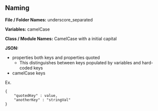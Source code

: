 ## Naming

**File / Folder Names:** underscore_separated

**Variables:** camelCase

**Class / Module Names:** CamelCase with a initial capital

**JSON:** 
* properties both keys and properties quoted
  * This distinguishes between keys populated by variables and hard-coded keys 
* camelCase keys

Ex.

    {
        "quotedKey" : value,
        "anotherKey" : "stringVal"
    }

